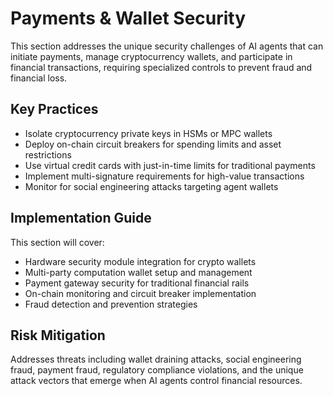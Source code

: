 # Payments & Wallet Security

This section addresses the unique security challenges of AI agents that can initiate payments, manage cryptocurrency wallets, and participate in financial transactions, requiring specialized controls to prevent fraud and financial loss.

## Key Practices

- Isolate cryptocurrency private keys in HSMs or MPC wallets
- Deploy on-chain circuit breakers for spending limits and asset restrictions
- Use virtual credit cards with just-in-time limits for traditional payments
- Implement multi-signature requirements for high-value transactions
- Monitor for social engineering attacks targeting agent wallets

## Implementation Guide

This section will cover:
- Hardware security module integration for crypto wallets
- Multi-party computation wallet setup and management
- Payment gateway security for traditional financial rails
- On-chain monitoring and circuit breaker implementation
- Fraud detection and prevention strategies

## Risk Mitigation

Addresses threats including wallet draining attacks, social engineering fraud, payment fraud, regulatory compliance violations, and the unique attack vectors that emerge when AI agents control financial resources.
